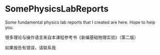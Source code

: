 # SomePhysicsLabReports
Some fundamental physics lab reports that I created are here. Hope to help you.

很多理论与操作语言来自本课程参考书《新编基础物理实验》（第二版）

如果报告有错误，请联系我
